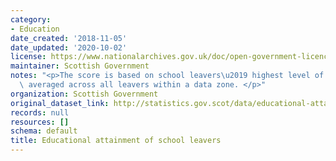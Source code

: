 ```yaml
---
category:
- Education
date_created: '2018-11-05'
date_updated: '2020-10-02'
license: https://www.nationalarchives.gov.uk/doc/open-government-licence/version/3/
maintainer: Scottish Government
notes: "<p>The score is based on school leavers\u2019 highest level of qualification,\
  \ averaged across all leavers within a data zone. </p>"
organization: Scottish Government
original_dataset_link: http://statistics.gov.scot/data/educational-attainment-of-school-leavers
records: null
resources: []
schema: default
title: Educational attainment of school leavers
---
```

